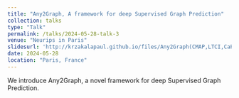 ```yaml
---
title: "Any2Graph, A framework for deep Supervised Graph Prediction"
collection: talks
type: "Talk"
permalink: /talks/2024-05-28-talk-3
venue: "Neurips in Paris"
slidesurl: 'http://krzakalapaul.github.io/files/Any2Graph(CMAP,LTCI,CaP,IASIS).pdf'
date: 2024-05-28
location: "Paris, France"
---
```


We introduce Any2Graph, a novel framework for deep Supervised Graph Prediction.